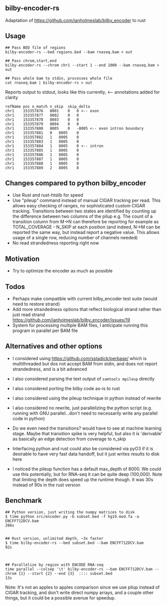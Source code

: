 ## bilby-encoder-rs

Adaptation of https://github.com/ianholmeslab/bilby_encoder to rust

## Usage

```
## Pass BED file of regions
bilby-encoder-rs --bed regions.bed --bam rnaseq.bam > out

## Pass chrom,start,end
bilby-encoder-rs --chrom chr1 --start 1 --end 1000 --bam rnaseq.bam > out

## Pass whole bam to stdin, processes whole file
cat rnaseq.bam | bilby-encoder-rs > out
```

Reports output to stdout, looks like this currently, <-- annotations added for clarity

```
refName	pos	n_match	n_skip	skip_delta
chr1	153357876	8001	0	0 <-- exon
chr1	153357877	8002	0	0
chr1	153357878	8003	0	0
chr1	153357879	8004	0	0
chr1	153357880	8005	0	-8005 <-- exon intron boundary
chr1	153357881	0	8005	0
chr1	153357882	1	8005	0
chr1	153357883	1	8005	0
chr1	153357884	1	8005	0 <-- intron
chr1	153357885	1	8005	0
chr1	153357886	1	8005	0
chr1	153357887	1	8005	0
chr1	153357888	1	8005	0
chr1	153357889	2	8005	0
```


## Changes compared to python bilby_encoder

- Use Rust and rust-htslib for speed
- Use "pileup" command instead of manual CIGAR tracking per read. This allows easy checking of ranges, no sophisticated custom CIGAR tracking. Transitions between two states are identified by counting up the difference between two columns of the pilup e.g. The count of a transition column from M->N can therefore be reporting for example as TOTAL_COVERAGE - N_SKIP at each position (and indeed, N->M can be reported the same way, but instead report a negative value. This allows usage of a single row, reducing number of channels needed)
- No read strandedness reporting right now

## Motivation

- Try to optimize the encoder as much as possible

## Todos

- Perhaps make compatible with current bilby_encoder test suite (would need to restore strand)
- Add more strandedness options that reflect biological strand rather than just read strand  https://github.com/ianholmeslab/bilby_encoder/issues/19
- System for processing multiple BAM files, I anticipate running this program in parallel per BAM file

## Alternatives and other options

- I considered using https://github.com/sstadick/perbase/ which is multithreaded but dos not accept BAM from stdin, and does not report strandedness, and is a bit advanced

- I also considered parsing the text output of `samtools mpileup` directly

- I also considered porting the bilby code as-is to rust

- I also considered using the pileup technique in python instead of rewrite

- I also considered no rewrite, just parallelizing the python script (e.g. running with GNU parallel...don't need to necessarily write any parallel code in python)

- Do we even need the transitions? would have to see at machine learning stage.
  Maybe that transition spike is very helpful, but also it is 'derivable' as basically an edge detection from coverage to n_skip

- Interfacing python and rust could also be considered via pyO3 if it is desirable to have very fast data handoff, but it just writes results to disk here

- I noticed the pileup function has a default max_depth of 8000. We could use this potentially, but for RNA-seq it can be quite deep (100,000). Note that limiting the depth does speed up the runtime though. It was 30s instead of 90s in the rust version

## Benchmark

```
## Python version, just writing the numpy matrices to disk
$ time python src/encoder.py -b subset.bed -f hg19.mod.fa -a ENCFF712DCV.bam
266s


## Rust version, unlimited depth, ~3x faster
$ time bilby-encoder-rs --bed subset.bed --bam ENCFF712DCV.bam
92s



## Parallelize by region with ENCODE RNA-seq
time parallel --colsep '\t' bilby-encoder-rs --bam ENCFF712DCV.bam --chrom {1} --start {2} --end {3}  :::: subset.bed
13s
```

Note: It's not an apples to apples comparison since we use pilup instead of CIGAR tracking, and don't write direct numpy arrays, and a couple other things, but it could be a possible avenue for speedup. 


